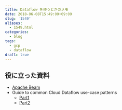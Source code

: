 ```yaml
---
title: Dataflow を使うときのメモ
date: 2018-06-08T15:49:00+09:00
slug: '1549'
aliases:
  - 1549.html
categories:
  - blog
tags:
  - gcp
  - dataflow
draft: true
---
```



## 役に立った資料

* [Apache Beam](https://beam.apache.org/documentation/programming-guide/)
* Guide to common Cloud Dataflow use-case patterns
  * [Part1](https://cloud.google.com/blog/big-data/2017/06/guide-to-common-cloud-dataflow-use-case-patterns-part-1)
  * [Part2](https://cloud.google.com/blog/big-data/2017/06/guide-to-common-cloud-dataflow-use-case-patterns-part-2)
